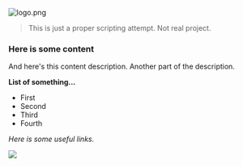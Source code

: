 ![logo.png](https://i.imgur.com/DVpEWo5.png)

> This is just a proper scripting attempt. Not real project.

### Here is some content
And here's this content description.
Another part of the description.

**List of something...**
* First
 * Second
 * Third
* Fourth

*Here is some useful links.*

[![](https://i.imgur.com/ouBqAAh.png)](https://t.me/newpson "![](https://i.imgur.com/ouBqAAh.png)")
